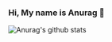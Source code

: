 ### Hi, My name is Anurag 👋

![Anurag's github stats](https://github-readme-stats.vercel.app/api?username=anu1601cs&show_icons=true)

<!--
**Anu1601CS/anu1601cs** is a ✨ _special_ ✨ repository because its `README.md` (this file) appears on your GitHub profile.


Here are some ideas to get you started:


- 🔭 I’m currently working on ...
- 🌱 I’m currently learning ...
- 👯 I’m looking to collaborate on ...
- 🤔 I’m looking for help with ...
- 💬 Ask me about ...
- 📫 How to reach me: ...
- 😄 Pronouns: ...
- ⚡ Fun fact: ...
-->
